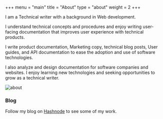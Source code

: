 
+++
menu = "main"
title = "About"
type = "about"
weight = 2
+++


I am a Technical writer with a background in Web development.  

I understand technical concepts and procedures and enjoy writing user-facing documentation that improves user experience with technical products. 

I write product documentation, Marketing copy, technical blog posts, User guides, and API documentation to ease the adoption and use of software technologies. 

I also analyze and design documentation for software companies and websites. I enjoy learning new technologies and seeking opportunities to grow as a technical writer.

![about](/images/pen.jpeg)
### Blog

Follow my blog on [Hashnode](https://nyartech.hashnode.dev/) to see some of my work.





